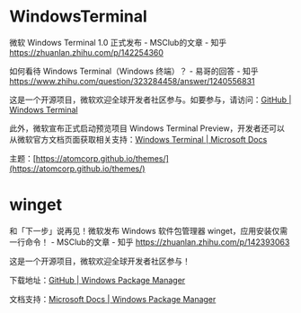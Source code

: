 # WindowsTerminal













微软 Windows Terminal 1.0 正式发布 - MSClub的文章 - 知乎 https://zhuanlan.zhihu.com/p/142254360



如何看待 Windows Terminal（Windows 终端）？ - 易哥的回答 - 知乎 https://www.zhihu.com/question/323284458/answer/1240556831


这是一个开源项目，微软欢迎全球开发者社区参与。如要参与，请访问：[GitHub | Windows Terminal](https://link.zhihu.com/?target=https%3A//github.com/microsoft/terminal)

此外，微软宣布正式启动预览项目 Windows Terminal Preview，开发者还可以从微软官方文档页面获取相关支持：[Windows Terminal | Microsoft Docs](https://link.zhihu.com/?target=https%3A//docs.microsoft.com/en-us/windows/terminal/)








主题：[https://atomcorp.github.io/themes/](https://atomcorp.github.io/themes/)

#   winget


和「下一步」说再见！微软发布 Windows 软件包管理器 winget，应用安装仅需一行命令！ - MSClub的文章 - 知乎 https://zhuanlan.zhihu.com/p/142393063



这是一个开源项目，微软欢迎全球开发者社区参与！

下载地址：[GitHub | Windows Package Manager](https://link.zhihu.com/?target=https%3A//github.com/microsoft/winget-cli/releases/download/v0.1.4331-preview/Microsoft.DesktopAppInstaller_8wekyb3d8bbwe.appxbundle)

文档支持：[Microsoft Docs | Windows Package Manager](https://link.zhihu.com/?target=https%3A//docs.microsoft.com/windows/package-manager)













































































